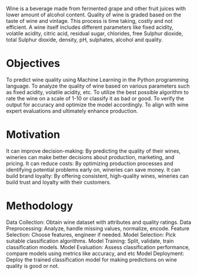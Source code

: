 Wine is a beverage made from fermented grape and other fruit juices with lower amount of alcohol content. 
Quality of wine is graded based on the taste of wine and vintage. This process is time taking, costly and not efficient. 
A wine itself includes different parameters like fixed acidity, volatile acidity, citric acid, residual sugar, chlorides, free Sulphur dioxide, total Sulphur dioxide, density, pH, sulphates, alcohol and quality.
 
# Objectives

To predict wine quality using Machine Learning in the Python programming language.
To analyze the quality of wine based on various parameters such as fixed acidity, volatile acidity, etc.
To utilize the best possible algorithm to rate the wine on a scale of 1-10 or classify it as bad or good.
To verify the output for accuracy and optimize the model accordingly.
To align with wine expert evaluations and ultimately enhance production.

# Motivation

It can improve decision-making: By predicting the quality of their wines, wineries can make better decisions about production, marketing, and pricing.
It can reduce costs: By optimizing production processes and identifying potential problems early on, wineries can save money.
It can build brand loyalty: By offering consistent, high-quality wines, wineries can build trust and loyalty with their customers.

# Methodology

Data Collection: Obtain wine dataset with attributes and quality ratings.
Data Preprocessing: Analyze, handle missing values, normalize, encode.
Feature Selection: Choose features, engineer if needed.
Model Selection: Pick suitable classification algorithms.
Model Training: Split, validate, train classification models.
Model Evaluation: Assess classification performance, compare models using metrics like accuracy, and etc
Model Deployment: Deploy the trained classification model for making predictions on  wine quality is good or not.
